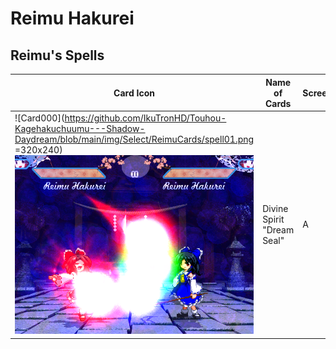 # Reimu Hakurei

## Reimu's Spells

| Card Icon | Name of Cards | Screenshot |
|----------|---------------|-----------|
| ![Card000](https://github.com/IkuTronHD/Touhou-Kagehakuchuumu---Shadow-Daydream/blob/main/img/Select/ReimuCards/spell01.png =320x240) ![ReimuSC000](https://github.com/IkuTronHD/Touhou-Kagehakuchuumu---Shadow-Daydream/blob/main/img/Select/ReimuScreenshots/spell01.png) | Divine Spirit "Dream Seal" | A |
